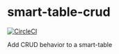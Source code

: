 # smart-table-crud

[![CircleCI](https://circleci.com/gh/smart-table/smart-table-crud.svg?style=svg)](https://circleci.com/gh/smart-table/smart-table-crud)

Add CRUD behavior to a smart-table
